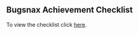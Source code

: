 ## Bugsnax Achievement Checklist

To view the checklist click [here](https://missablemimic.github.io/bugsnax-achievement-checklist/).
